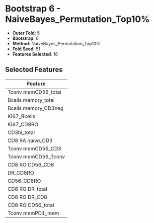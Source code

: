 # Bootstrap 6 - NaiveBayes_Permutation_Top10%

- **Outer Fold**: 5
- **Bootstrap**: 6
- **Method**: NaiveBayes_Permutation_Top10%
- **Fold Seed**: 51
- **Features Selected**: 16

## Selected Features

| Feature |
|---------|
| Tconv memCD56_total |
| Bcells memory_total |
| Bcells memory_CD3neg |
| Ki67_Bcells |
| Ki67_CD8RO |
| CD3hi_total |
| CD8 RA naive_CD3 |
| Tconv memCD56_CD3 |
| Tconv memCD56_Tconv |
| CD8 RO CD56_CD8 |
| DR_CD8RO |
| CD56_CD8RO |
| CD8 RO DR_total |
| CD8 RO DR_CD8 |
| CD8 RO CD56_total |
| Tconv memPD1_mem |
